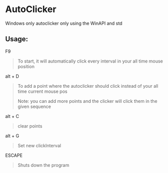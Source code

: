 # AutoClicker
Windows only autoclicker only using the WinAPI and std

## Usage: 

 F9 
 
> To start, it will automatically click every interval in your all time mouse position

 alt + D
 
> To add a point where the autoclicker should click instead of your all time current  mouse pos
> >
> Note: you can add more points and the clicker will click them in the given sequence

 alt + C
 
> clear points
 
 alt + G
 
> Set new clickInterval
 
 ESCAPE
 
> Shuts down the program
